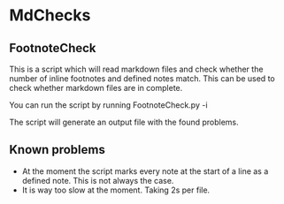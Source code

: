 # MdChecks

## FootnoteCheck

This is a script which will read markdown files and check whether the number of inline footnotes and defined notes match. This can be used to check whether markdown files are in complete.

You can run the script by running FootnoteCheck.py -i <inputfolderpath>

The script will generate an output file with the found problems.

## Known problems

- At the moment the script marks every note at the start of a line as a defined note. This is not always the case.
- It is way too slow at the moment. Taking 2s per file.
